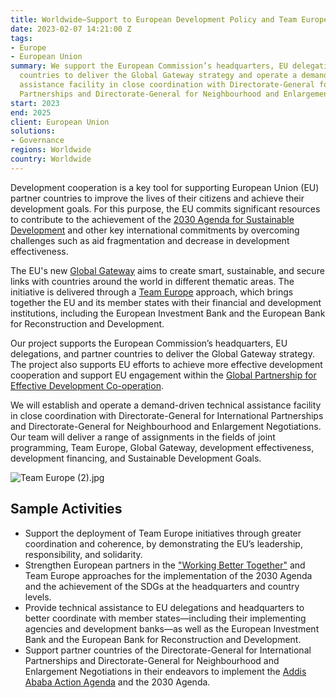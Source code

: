 ```yaml
---
title: Worldwide—Support to European Development Policy and Team Europe
date: 2023-02-07 14:21:00 Z
tags:
- Europe
- European Union
summary: We support the European Commission’s headquarters, EU delegations, and partner
  countries to deliver the Global Gateway strategy and operate a demand-driven technical
  assistance facility in close coordination with Directorate-General for International
  Partnerships and Directorate-General for Neighbourhood and Enlargement Negotiations.
start: 2023
end: 2025
client: European Union
solutions:
- Governance
regions: Worldwide
country: Worldwide
---
```


Development cooperation is a key tool for supporting European Union (EU) partner countries to improve the lives of their citizens and achieve their development goals. For this purpose, the EU commits significant resources to contribute to the achievement of the [2030 Agenda for Sustainable Development](https://sdgs.un.org/2030agenda) and other key international commitments by overcoming challenges such as aid fragmentation and decrease in development effectiveness. 

The EU's new [Global Gateway](https://commission.europa.eu/strategy-and-policy/priorities-2019-2024/stronger-europe-world/global-gateway_en) aims to create smart, sustainable, and secure links with countries around the world in different thematic areas. The initiative is delivered through a [Team Europe](https://international-partnerships.ec.europa.eu/policies/team-europe-initiatives_en) approach, which brings together the EU and its member states with their financial and development institutions, including the European Investment Bank and the European Bank for Reconstruction and Development.

Our project supports the European Commission’s headquarters, EU delegations, and partner countries to deliver the Global Gateway strategy. The project also supports EU efforts to achieve more effective development cooperation and support EU engagement within the [Global Partnership for Effective Development Co-operation](https://effectivecooperation.org/).

We will establish and operate a demand-driven technical assistance facility in close coordination with Directorate-General for International Partnerships and Directorate-General for Neighbourhood and Enlargement Negotiations. Our team will deliver a range of assignments in the fields of joint programming, Team Europe, Global Gateway, development effectiveness, development financing, and Sustainable Development Goals.

![Team Europe (2).jpg](/uploads/Team%20Europe%20(2).jpg)

## Sample Activities

* Support the deployment of Team Europe initiatives through greater coordination and coherence, by demonstrating the EU’s leadership, responsibility, and solidarity. 
* Strengthen European partners in the ["Working Better Together"](https://europa.eu/capacity4dev/working-better-together) and Team Europe approaches for the implementation of the 2030 Agenda and the achievement of the SDGs at the headquarters and country levels.
* Provide technical assistance to EU delegations and headquarters to better coordinate with member states—including their implementing agencies and development banks—as well as the European Investment Bank and the European Bank for Reconstruction and Development.
* Support partner countries of the Directorate-General for International Partnerships and Directorate-General for Neighbourhood and Enlargement Negotiations in their endeavors to implement the [Addis Ababa Action Agenda](https://en.wikipedia.org/wiki/Addis_Ababa_Action_Agenda) and the 2030 Agenda.